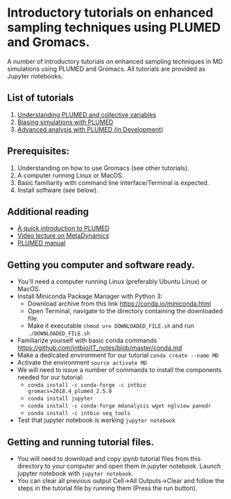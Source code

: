 # Introductory tutorials on enhanced sampling techniques using PLUMED and Gromacs.

A number of introductory tutorials on enhanced sampling techniques in MD simulations using PLUMED and Gromacs.
All tutorials are provided as Jupyter notebooks.
## List of tutorials
1. [Understanding PLUMED and collective variables](plumed_intro.ipynb)
2. [Biasing simulations with PLUMED](plumed_bias.ipynb)
3. [Advanced analysis with PLUMED (in Development)](plumed_analysis.ipynb)


## Prerequisites:
1. Understanding on how to use Gromacs (see other tutorials).
2. A computer running Linux or MacOS.
3. Basic familiarity with command line interface/Terminal is expected.
4. Install software (see below).

## Additional reading
- [A quick introduction to PLUMED](https://www.youtube.com/watch?v=PxJP16qNCYs)
- [Video lecture on MetaDynamics](https://www.youtube.com/watch?v=bZZggbV2r5E)
- [PLUMED manual](https://plumed.github.io/doc-v2.3/user-doc/html/_syntax.html)

## Getting you computer and software ready.
- You'll need a computer running Linux (preferably Ubuntu Linux) or MacOS.
- Install Miniconda Package Manager with Python 3:
   + Download archive from this link https://conda.io/miniconda.html
   + Open Terminal, navigate to the directory containing the downloaded file.
   + Make it executable ```chmod u+x DOWNLOADED_FILE.sh``` and run ```./DOWNLOADED_FILE.sh```
- Familiarize yourself with basic conda commands https://github.com/intbio/IT_notes/blob/master/conda.md
- Make a dedicated environment for our tutorial ```conda create --name MD```
- Activate the environment ```source activate MD```
- We will need to issue a number of commands to install the components needed for our tutorial:
   + `conda install -c conda-forge -c intbio gromacs=2018.4_plumed_2.5.0`
   + `conda install jupyter`
   + `conda install -c conda-forge mdanalysis wget nglview panedr`
   + `conda install -c intbio seq_tools`
- Test that jupyter notebook is working `jupyter notebook`

## Getting and running tutorial files.
- You will need to download and copy ipynb tutorial files from this directory to your computer and open them in jupyter notebook. Launch jupyter notebook with `jupyter notebook`.
- You can clear all previous output Cell->All Outputs->Clear and follow the steps in the tutorial file by running them (Press the run button).


